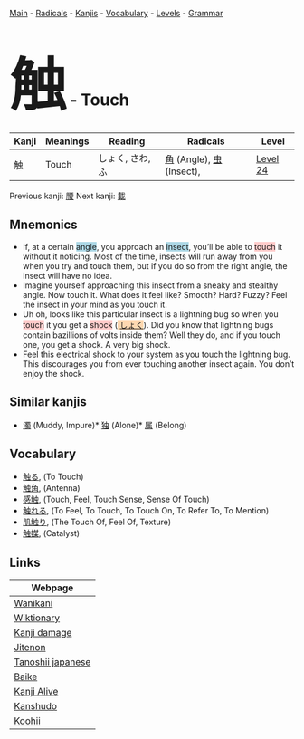 <style> bigfont {font-size: 100px}</style>
[Main](../index.md) -
[Radicals](../radicals.md) -
[Kanjis](../kanjis.md) -
[Vocabulary](../vocabulary.md) -
[Levels](../levels.md) -
[Grammar](../grammar.md)
# <bigfont> 触</bigfont> - Touch 

| Kanji | Meanings | Reading | Radicals | Level |
| --- | --- | --- | --- | --- |
| 触 | Touch | しょく, さわ, ふ | [角](../radicals/角.md) (Angle), [虫](../radicals/虫.md) (Insect),  | [Level 24](../levels/wk_level24.md) |

Previous kanji: [腰](腰.md) Next kanji: [載](載.md) 

## Mnemonics
 * If, at a certain <span style="background-color:#ADD8E6"> angle</span>, you approach an <span style="background-color:#ADD8E6"> insect</span>, you’ll be able to <span style="background-color:#ffcccb"> touch</span> it without it noticing. Most of the time, insects will run away from you when you try and touch them, but if you do so from the right angle, the insect will have no idea.
* Imagine yourself approaching this insect from a sneaky and stealthy angle. Now touch it. What does it feel like? Smooth? Hard? Fuzzy? Feel the insect in your mind as you touch it.
* Uh oh, looks like this particular insect is a lightning bug so when you <span style="background-color:#ffcccb"> touch</span> it you get a <span style="background-color:#ffcccb"> shock</span> (<span style="background-color:#fed8b1"> [しょく](https://jisho.org/search/しょく)</span>). Did you know that lightning bugs contain bazillions of volts inside them? Well they do, and if you touch one, you get a shock. A very big shock.
* Feel this electrical shock to your system as you touch the lightning bug. This discourages you from ever touching another insect again. You don’t enjoy the shock.


## Similar kanjis
 * [濁](濁.md) (Muddy, Impure)* [独](独.md) (Alone)* [属](属.md) (Belong)


## Vocabulary
 * [触る](../vocabulary/触.md), (To Touch)
* [触角](../vocabulary/触.md), (Antenna)
* [感触](../vocabulary/触.md), (Touch, Feel, Touch Sense, Sense Of Touch)
* [触れる](../vocabulary/触.md), (To Feel, To Touch, To Touch On, To Refer To, To Mention)
* [肌触り](../vocabulary/触.md), (The Touch Of, Feel Of, Texture)
* [触媒](../vocabulary/触.md), (Catalyst)



## Links 

| Webpage |
| --- |
| [Wanikani          ](https://www.wanikani.com/kanji/触) |
| [Wiktionary        ](https://en.wiktionary.org/wiki/触) |
| [Kanji damage      ](http://www.kanjidamage.com/kanji/search?utf8=✓&q=触) |
| [Jitenon           ](https://jitenon.com/kanji/触) |
| [Tanoshii japanese ](https://www.tanoshiijapanese.com/dictionary/kanji.cfm?k=触) |
| [Baike             ](https://baike.baidu.com/item/触) |
| [Kanji Alive       ](https://app.kanjialive.com/触) |
| [Kanshudo          ](https://www.kanshudo.com/searchmn?q=触) |
| [Koohii            ](https://kanji.koohii.com/study/kanji/触) |
